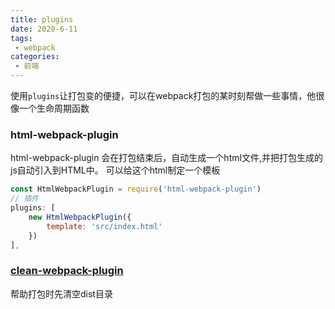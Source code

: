 ```yaml
---
title: plugins
date: 2020-6-11
tags:
 - webpack
categories:
 - 前端
---
```





使用`plugins`让打包变的便捷，可以在webpack打包的某时刻帮做一些事情，他很像一个生命周期函数

### html-webpack-plugin

html-webpack-plugin 会在打包结束后，自动生成一个html文件,并把打包生成的js自动引入到HTML中。
可以给这个html制定一个模板
```js
const HtmlWebpackPlugin = require('html-webpack-plugin')
// 插件
plugins: [
    new HtmlWebpackPlugin({
        template: 'src/index.html'
    })
],
```

### [clean-webpack-plugin](https://github.com/johnagan/clean-webpack-plugin)
帮助打包时先清空dist目录
